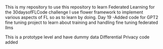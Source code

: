 This is my repository to use this repository to learn Federated Learning for the 30daysofFLCode challenge I use flower framework to implement various aspects of FL so as to learn by doing.
Day 19
-Added code for GPT2 fine tuning project to learn about training and handling fine tuning federated llms

This is a prototype level and have dummy data
Differential Privacy code added  

